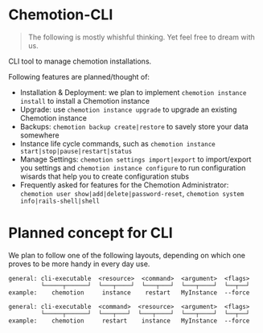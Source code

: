 # Chemotion-CLI

 > The following is mostly whishful thinking. Yet feel free to dream with us.

CLI tool to manage chemotion installations.

Following features are planned/thought of:

 - Installation & Deployment: we plan to implement `chemotion instance install` to install a Chemotion instance
 - Upgrade: use `chemotion instance upgrade` to upgrade an existing Chemotion instance
 - Backups: `chemotion backup create|restore` to savely store your data somewhere
 - Instance life cycle commands, such as `chemotion instance start|stop|pause|restart|status`
 - Manage Settings: `chemotion settings import|export` to import/export you settings and `chemotion instance configure` to run configuration wisards that help you to create configuration stubs
 - Frequently asked for features for the Chemotion Administrator: `chemotion user show|add|delete|password-reset`, `chemotion system info|rails-shell|shell`


# Planned concept for CLI

We plan to follow one of the following layouts, depending on which one proves to be more handy in every day use.

```
general: cli-executable  <resource>  <command>  <argument>  <flags>
         └─────┬──────┘  └───┬────┘  └───┬───┘  └───┬────┘  └──┬──┘
example:    chemotion     instance    restart   MyInstance  --force
```

```
general: cli-executable  <command>  <resource>  <argument>  <flags>
         └─────┬──────┘  └───┬───┘  └───┬────┘  └───┬────┘  └──┬──┘
example:    chemotion     restart    instance   MyInstance  --force
```
